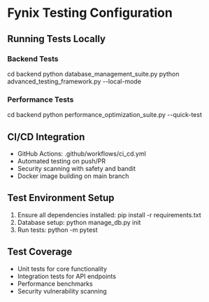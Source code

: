 # Fynix Testing Configuration

## Running Tests Locally

### Backend Tests
cd backend
python database_management_suite.py
python advanced_testing_framework.py --local-mode

### Performance Tests  
cd backend
python performance_optimization_suite.py --quick-test

## CI/CD Integration
- GitHub Actions: .github/workflows/ci_cd.yml
- Automated testing on push/PR
- Security scanning with safety and bandit
- Docker image building on main branch

## Test Environment Setup
1. Ensure all dependencies installed: pip install -r requirements.txt
2. Database setup: python manage_db.py init
3. Run tests: python -m pytest

## Test Coverage
- Unit tests for core functionality
- Integration tests for API endpoints
- Performance benchmarks
- Security vulnerability scanning
